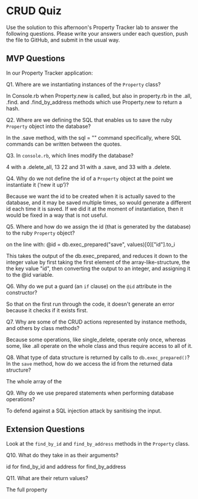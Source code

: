 # CRUD Quiz

Use the solution to this afternoon's Property Tracker lab to answer the following questions. Please write your answers under each question, push the file to GitHub, and submit in the usual way.

## MVP Questions

In our Property Tracker application:

Q1. Where are we instantiating instances of the `Property` class?

In Console.rb when Property.new is called, but also in property.rb in the .all, .find. and
.find_by_address methods which use Property.new to return a hash.

Q2. Where are we defining the SQL that enables us to save the ruby `Property` object into the database?

In the .save method, with the sql = "" command specifically, where SQL commands can be written
between the quotes.  

Q3. In `console.rb`, which lines modify the database?

4 with a .delete_all, 13 22 and 31 with a .save, and 33 with a .delete.

Q4. Why do we not define the id of a `Property` object at the point we instantiate it (‘new it up’)?

Because we want the id to be created when it is actually saved to the database, and it may
be saved multiple times, so would generate a different id each time it is saved. If
we did it at the moment of instantiation, then it would be fixed in a way that is not useful.

Q5. Where and how do we assign the id (that is generated by the database) to the ruby `Property` object?

on the line with: @id = db.exec_prepared("save", values)[0]["id"].to_i

This takes the output of the db.exec_prepared, and reduces it down to the integer value by
first taking the first element of the array-like-structure, the the key value "id",
then converting the output to an integer, and assigning it to the @id variable.  

Q6. Why do we put a guard (an `if` clause) on the `@id` attribute in the constructor?

So that on the first run through the code, it doesn't generate an error because it checks
if it exists first.

Q7. Why are some of the CRUD actions represented by instance methods, and others by class methods?

Because some operations, like single_delete, operate only once, whereas some, like
.all operate on the whole class and thus require access to all of it.  

Q8. What type of data structure is returned by calls to `db.exec_prepared()`? In the `save` method, how do we access the id from the returned data structure?

The whole array of the

Q9. Why do we use prepared statements when performing database operations?

To defend against a SQL injection attack by sanitising the input.  

## Extension Questions

Look at the `find_by_id` and `find_by_address` methods in the `Property` class.

Q10. What do they take in as their arguments?

id for find_by_id and address for find_by_address

Q11. What are their return values?

The full property
